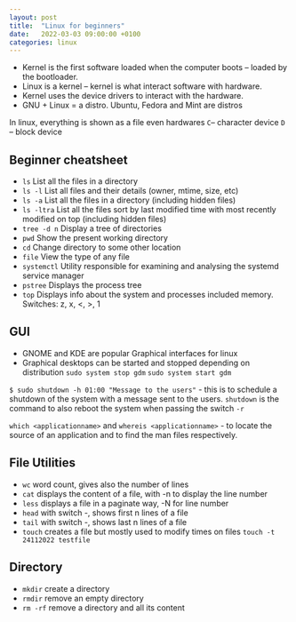 ```yaml
---
layout: post
title:  "Linux for beginners"
date:   2022-03-03 09:00:00 +0100
categories: linux
---
```


* Kernel is the first software loaded when the computer boots – loaded by the bootloader. 
* Linux is a kernel – kernel is what interact software with hardware. 
* Kernel uses the device drivers to interact with the hardware. 
* GNU + Linux = a distro.  Ubuntu, Fedora and Mint are distros 

In linux, everything is shown as a file even hardwares 
`C`– character device 
`D` – block device 

## Beginner cheatsheet
* `ls`    List all the files in a directory
* `ls -l` List all files and their details (owner, mtime, size, etc)
* `ls -a` List all the files in a directory (including hidden files)
* `ls -ltra` List all the files sort by last modified time with most recently modified on top (including hidden files)
* `tree -d n` Display a tree of directories
* `pwd` 	Show the present working directory
* `cd` 	    Change directory to some other location
* `file` 	View the type of any file
* `systemctl` Utility responsible for examining and analysing the systemd service manager
* `pstree` Displays the process tree
* `top` Displays info about the system and processes included memory. Switches: z, x, <, >, 1

## GUI
* GNOME and KDE are popular Graphical interfaces for linux
* Graphical desktops can be started and stopped depending on distribution
`sudo system stop gdm`
`sudo system start gdm`

`$ sudo shutdown -h 01:00 "Message to the users"` - this is to schedule a shutdown of the system with a message sent to the users.  `shutdown` is the command to also reboot the system when passing the switch `-r`

`which <applicationname>` and `whereis <applicationname>`  - to locate the source of an application and to find the man files respectively.

## File Utilities
* `wc` word count, gives also the number of lines
* `cat` displays the content of a file, with -n to display the line number
* `less` displays a file in a paginate way, -N for line number
* `head` with switch -<n>, shows first n lines of a file
* `tail` with switch -<n>, shows last n lines of a file
* `touch` creates a file but mostly used to modify times on files `touch -t 24112022 testfile`

## Directory
* `mkdir` create a directory
* `rmdir` remove an empty directory
* `rm -rf` remove a directory and all its content

  

